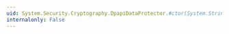 ```yaml
---
uid: System.Security.Cryptography.DpapiDataProtector.#ctor(System.String,System.String,System.String[])
internalonly: False
---
```

